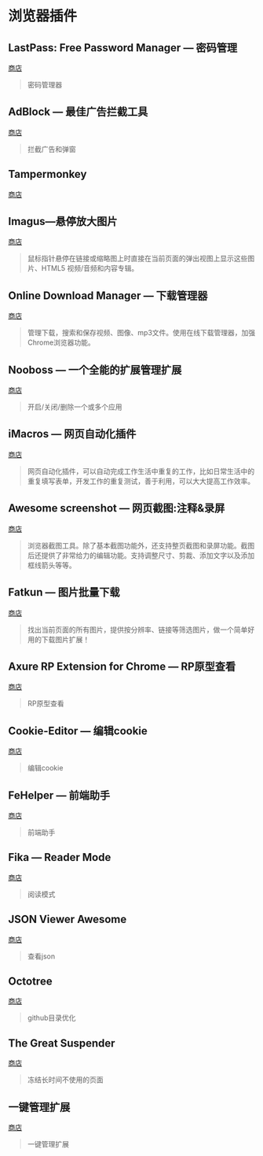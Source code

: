 # 浏览器插件

##  LastPass: Free Password Manager  — 密码管理

[商店]( https://chrome.google.com/webstore/detail/lastpass-free-password-ma/hdokiejnpimakedhajhdlcegeplioahd?hl=zh-CN )

> 密码管理器

##  AdBlock — 最佳广告拦截工具 

[商店]( [https://chrome.google.com/webstore/detail/adblock-%E2%80%94-best-ad-blocker/gighmmpiobklfepjocnamgkkbiglidom?hl=zh-CN](https://chrome.google.com/webstore/detail/adblock-—-best-ad-blocker/gighmmpiobklfepjocnamgkkbiglidom?hl=zh-CN) )

>  拦截广告和弹窗 

##  Tampermonkey

[商店]( https://chrome.google.com/webstore/detail/tampermonkey/dhdgffkkebhmkfjojejmpbldmpobfkfo?hl=zh-CN )

> 

## Imagus—悬停放大图片

[商店]( https://chrome.google.com/webstore/detail/imagus/immpkjjlgappgfkkfieppnmlhakdmaab?hl=zh-CN )

>  鼠标指针悬停在链接或缩略图上时直接在当前页面的弹出视图上显示这些图片、HTML5 视频/音频和内容专辑。 

## Online Download Manager — 下载管理器

[商店]( https://chrome.google.com/webstore/detail/online-download-manager/opjjpmhoiojifppkkcdabiobhakljdgm?hl=zh-CN )

>  管理下载，搜索和保存视频、图像、mp3文件。使用在线下载管理器，加强Chrome浏览器功能。  

## Nooboss — 一个全能的扩展管理扩展

[商店](https://chrome.google.com/webstore/detail/nooboss/aajodjghehmlpahhboidcpfjcncmcklf?hl=zh-CN )

> 开启/关闭/删除一个或多个应用

## iMacros — 网页自动化插件

[商店](https://chrome.google.com/webstore/detail/imacros-for-chrome/cplklnmnlbnpmjogncfgfijoopmnlemp?hl=zh-CN)

> 网页自动化插件，可以自动完成工作生活中重复的工作，比如日常生活中的重复填写表单，开发工作的重复测试，善于利用，可以大大提高工作效率。

## Awesome screenshot — 网页截图:注释&录屏

[商店](https://chrome.google.com/webstore/detail/awesome-screenshot-screen/nlipoenfbbikpbjkfpfillcgkoblgpmj?hl=zh-CN)

> 浏览器截图工具。除了基本截图功能外，还支持整页截图和录屏功能。截图后还提供了非常给力的编辑功能。支持调整尺寸、剪裁、添加文字以及添加框线箭头等等。

## Fatkun — 图片批量下载

[商店](https://chrome.google.com/webstore/detail/fatkun-batch-download-ima/nnjjahlikiabnchcpehcpkdeckfgnohf?hl=zh-CN)

> 找出当前页面的所有图片，提供按分辨率、链接等筛选图片，做一个简单好用的下载图片扩展！

## Axure RP Extension for Chrome — RP原型查看

[商店](https://chrome.google.com/webstore/detail/axure-rp-extension-for-ch/dogkpdfcklifaemcdfbildhcofnopogp?hl=zh-CN)

> RP原型查看

## Cookie-Editor — 编辑cookie

[商店](https://chrome.google.com/webstore/detail/cookie-editor/hlkenndednhfkekhgcdicdfddnkalmdm?hl=zh-CN)

> 编辑cookie

## FeHelper — 前端助手

[商店](https://chrome.google.com/webstore/detail/fehelper%E5%89%8D%E7%AB%AF%E5%8A%A9%E6%89%8B/pkgccpejnmalmdinmhkkfafefagiiiad?hl=zh-CN)

> 前端助手

## Fika — Reader Mode

[商店](https://chrome.google.com/webstore/detail/fika-reader-mode/fbcdnjeoghampomjjaahjgjghdjdbbcj?hl=zh-CN)

> 阅读模式

## JSON Viewer Awesome

[商店](https://chrome.google.com/webstore/detail/json-viewer-awesome/iemadiahhbebdklepanmkjenfdebfpfe?hl=zh-CN)

> 查看json 

## Octotree

[商店](https://chrome.google.com/webstore/detail/octotree/bkhaagjahfmjljalopjnoealnfndnagc?hl=zh-CN)

> github目录优化
 
 ## The Great Suspender

[商店](https://chrome.google.com/webstore/detail/the-great-suspender/klbibkeccnjlkjkiokjodocebajanakg?hl=zh-CN)

> 冻结长时间不使用的页面
 
 ## 一键管理扩展

[商店](https://chrome.google.com/webstore/detail/%E4%B8%80%E9%94%AE%E7%AE%A1%E7%90%86%E6%89%A9%E5%B1%95/lboblnfejcmcaplhnbkkfcienhlhpnni?hl=zh-CN)

> 一键管理扩展
